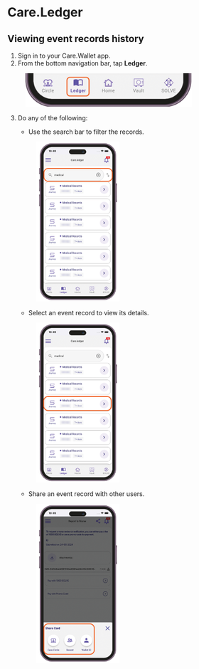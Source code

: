 # Care.Ledger

## Viewing event records history

1. Sign in to your Care.Wallet app.
2. From the bottom navigation bar, tap **Ledger**.

<figure><img src="../.gitbook/assets/cw-bottom-menu-ledger.png" alt="" width="375"><figcaption></figcaption></figure>

3.  Do any of the following:

    * Use the search bar to filter the records.&#x20;



    <figure><img src="../.gitbook/assets/care-ledger-events-history-filter.png" alt="" width="188"><figcaption></figcaption></figure>

    * Select an event record to view its details.



    <figure><img src="../.gitbook/assets/care-ledger-view-event-record.png" alt="" width="188"><figcaption></figcaption></figure>

    * Share an event record with other users.&#x20;



    <figure><img src="../.gitbook/assets/care-ledger-share-card.png" alt="" width="188"><figcaption></figcaption></figure>
